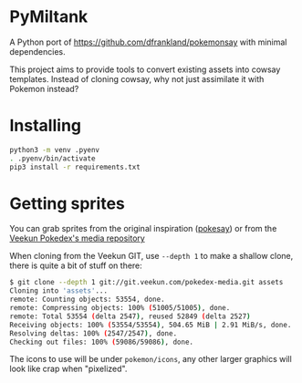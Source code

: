 # PyMiltank
A Python port of https://github.com/dfrankland/pokemonsay with minimal dependencies.

This project aims to provide tools to convert existing assets into cowsay templates. Instead of cloning cowsay, why not just assimilate it with Pokemon instead?

# Installing
```bash
python3 -m venv .pyenv
. .pyenv/bin/activate
pip3 install -r requirements.txt
```

# Getting sprites
You can grab sprites from the original inspiration ([pokesay](https://github.com/dfrankland/pokemonsay)) or from the [Veekun Pokedex's media repository](http://git.veekun.com/pokedex-media.git)

When cloning from the Veekun GIT, use `--depth 1` to make a shallow clone, there is quite a bit of stuff on there:
```bash
$ git clone --depth 1 git://git.veekun.com/pokedex-media.git assets
Cloning into 'assets'...
remote: Counting objects: 53554, done.
remote: Compressing objects: 100% (51005/51005), done.
remote: Total 53554 (delta 2547), reused 52849 (delta 2527)
Receiving objects: 100% (53554/53554), 504.65 MiB | 2.91 MiB/s, done.
Resolving deltas: 100% (2547/2547), done.
Checking out files: 100% (59086/59086), done.
```

The icons to use will be under `pokemon/icons`, any other larger graphics will look like crap when "pixelized".